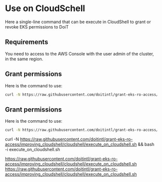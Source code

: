 # Use on CloudSchell


Here a single-line command that can be execute in CloudShell to grant or revoke EKS permissions to DoiT


## Requirements
You need to access to the AWS Console with the user admin of the cluster, in the same region.

## Grant permissions
Here is the command to use:
```bash
curl -N https://raw.githubusercontent.com/doitintl/grant-eks-ro-access/main/cloudshell/execute_on_cloudshell.sh && bash -i execute_on_cloudshell.sh --grant
```



## Grant permissions
Here is the command to use:
```bash
curl -N https://raw.githubusercontent.com/doitintl/grant-eks-ro-access/main/cloudshell/execute_on_cloudshell.sh && bash -i execute_on_cloudshell.sh
```

curl -N https://raw.githubusercontent.com/doitintl/grant-eks-ro-access/improving_cloudshell/cloudshell/execute_on_cloudshell.sh && bash -i execute_on_cloudshell.sh

https://raw.githubusercontent.com/doitintl/grant-eks-ro-access/improving_cloudshell/cloudshell/execute_on_cloudshell.sh
https://raw.githubusercontent.com/doitintl/grant-eks-ro-access/improving_cloudshell/cloudshell/execute_on_cloudshell.sh
